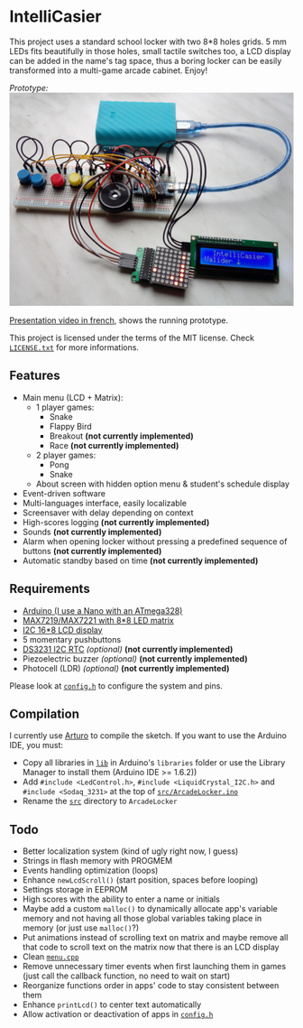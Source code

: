 IntelliCasier
=============

This project uses a standard school locker with two 8*8 holes grids. 5 mm LEDs fits beautifully in those holes, small tactile switches too, a LCD display can be added in the name's tag space, thus a boring locker can be easily transformed into a multi-game arcade cabinet. Enjoy!

*Prototype:*
![Second prototype](assets/photos/SecondPrototype2.jpg)

[Presentation video in french](https://www.youtube.com/watch?v=VD672DgCmok), shows the running prototype.

This project is licensed under the terms of the MIT license. Check [`LICENSE.txt`](LICENSE.txt) for more informations.


Features
--------

* Main menu (LCD + Matrix):
  * 1 player games:
    * Snake
	* Flappy Bird
    * Breakout **(not currently implemented)**
    * Race **(not currently implemented)**
  * 2 player games:
    * Pong
    * Snake
  * About screen with hidden option menu & student's schedule display
* Event-driven software
* Multi-languages interface, easily localizable
* Screensaver with delay depending on context
* High-scores logging **(not currently implemented)**
* Sounds **(not currently implemented)**
* Alarm when opening locker without pressing a predefined sequence of buttons **(not currently implemented)**
* Automatic standby based on time **(not currently implemented)**


Requirements
------------

* [Arduino (I use a Nano with an ATmega328)](http://www.banggood.com/ATmega328P-Nano-V3-Controller-Board-Compatible-Arduino-p-940937.html)
* [MAX7219/MAX7221 with 8*8 LED matrix](http://www.banggood.com/MAX7219-Dot-Matrix-MCU-LED-Display-Control-Module-Kit-For-Arduino-p-915478.html)
* [I2C 16*8 LCD display](http://www.banggood.com/IIC-I2C-1602-Blue-Backlight-LCD-Display-Module-For-Arduino-p-950726.html)
* 5 momentary pushbuttons
* [DS3231 I2C RTC](http://www.banggood.com/DS3231-AT24C32-IIC-High-Precision-Real-Time-Clock-Module-For-Arduino-p-81066.html) *(optional)* **(not currently implemented)**
* Piezoelectric buzzer *(optional)* **(not currently implemented)**
* Photocell (LDR) *(optional)* **(not currently implemented)**

Please look at [`config.h`](src/config.h) to configure the system and pins.


Compilation
-----------

I currently use [Arturo](https://github.com/scottdarch/Arturo) to compile the sketch. If you want to use the Arduino IDE, you must:

* Copy all libraries in [`lib`](lib) in Arduino's `libraries` folder or use the Library Manager to install them (Arduino IDE >= 1.6.2))
* Add `#include <LedControl.h>`, `#include <LiquidCrystal_I2C.h>` and `#include <Sodaq_3231>` at the top of [`src/ArcadeLocker.ino`](src/ArcadeLocker.ino)
* Rename the [`src`](src) directory to `ArcadeLocker`


Todo
----

* Better localization system (kind of ugly right now, I guess)
* Strings in flash memory with PROGMEM
* Events handling optimization (loops)
* Enhance `newLcdScroll()` (start position, spaces before looping)
* Settings storage in EEPROM
* High scores with the ability to enter a name or initials
* Maybe add a custom `malloc()` to dynamically allocate app's variable memory and not having all those global variables taking place in memory (or just use `malloc()`?)
* Put animations instead of scrolling text on matrix and maybe remove all that code to scroll text on the matrix now that there is an LCD display
* Clean [`menu.cpp`](src/apps/menu.cpp)
* Remove unnecessary timer events when first launching them in games (just call the callback function, no need to wait on start)
* Reorganize functions order in apps' code to stay consistent between them
* Enhance `printLcd()` to center text automatically
* Allow activation or deactivation of apps in [`config.h`](src/config.h)